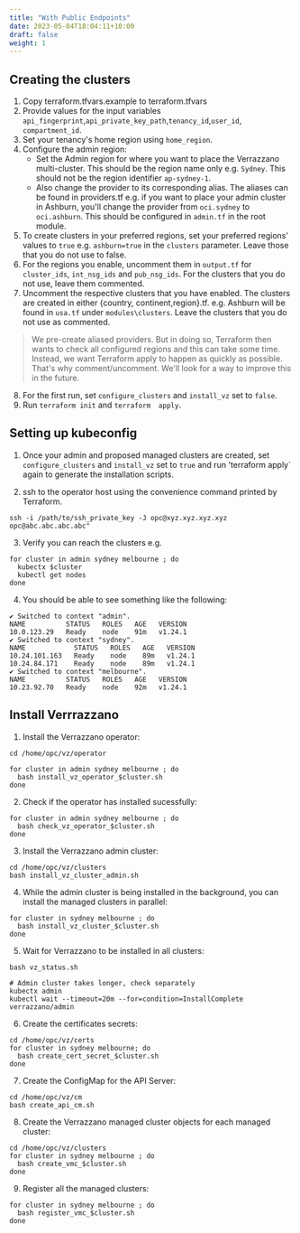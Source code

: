 ```yaml
---
title: "With Public Endpoints"
date: 2023-05-04T18:04:11+10:00
draft: false
weight: 1
---
```


## Creating the clusters
1. Copy terraform.tfvars.example to terraform.tfvars
2. Provide values for the input variables `api_fingerprint`,`api_private_key_path`,`tenancy_id`,`user_id`, `compartment_id`.
3. Set your tenancy's home region using `home_region`.
4. Configure the admin region:
   - Set the Admin region for where you want to place the Verrazzano multi-cluster. This should be the region name only e.g. `Sydney`. This should not be the region identifier `ap-sydney-1`.
   - Also change the provider to its corresponding alias. The aliases can be found in providers.tf e.g. if you want to place your admin cluster in Ashburn, you'll change the provider from `oci.sydney` to `oci.ashburn`. This should be configured in `admin.tf` in the root module.
5. To create clusters in your preferred regions, set your preferred regions' values to `true` e.g. `ashburn=true` in the `clusters` parameter. Leave those that you do not use to false.
6. For the regions you enable, uncomment them in `output.tf` for `cluster_ids`, `int_nsg_ids` and `pub_nsg_ids`. For the clusters that you do not use, leave them commented.
7. Uncomment the respective clusters that you have enabled. The clusters are created in either {country, continent,region}.tf. e.g. Ashburn will be found in `usa.tf` under `modules\clusters`. Leave the clusters that you do not use as commented.
> We pre-create aliased providers. But in doing so, Terraform then wants to check all configured regions and this can take some time. Instead, we want Terraform apply to happen as quickly as possible. That's why comment/uncomment. We'll look for a way to improve this in the future.
8. For the first run, set `configure_clusters` and `install_vz` set to `false`. 
9. Run `terraform init` and `terraform  apply`.

## Setting up kubeconfig

1. Once your admin and proposed managed clusters are created, set `configure_clusters` and `install_vz` set to `true` and run 'terraform apply` again to generate the installation scripts.

2. ssh to the operator host using the convenience command printed by Terraform.

`ssh -i /path/to/ssh_private_key -J opc@xyz.xyz.xyz.xyz opc@abc.abc.abc.abc"`

3. Verify you can reach the clusters e.g.

```
for cluster in admin sydney melbourne ; do
  kubectx $cluster
  kubectl get nodes
done
```

4. You should be able to see something like the following:

```
✔ Switched to context "admin".
NAME          STATUS   ROLES   AGE   VERSION
10.0.123.29   Ready    node    91m   v1.24.1
✔ Switched to context "sydney".
NAME            STATUS   ROLES   AGE   VERSION
10.24.101.163   Ready    node    89m   v1.24.1
10.24.84.171    Ready    node    89m   v1.24.1
✔ Switched to context "melbourne".
NAME          STATUS   ROLES   AGE   VERSION
10.23.92.70   Ready    node    92m   v1.24.1
```
## Install Verrrazzano

1. Install the Verrazzano operator:

```
cd /home/opc/vz/operator

for cluster in admin sydney melbourne ; do
  bash install_vz_operator_$cluster.sh
done
```

2. Check if the operator has installed sucessfully:

```
for cluster in admin sydney melbourne ; do
  bash check_vz_operator_$cluster.sh
done
```

3. Install the Verrazzano admin cluster:

```
cd /home/opc/vz/clusters
bash install_vz_cluster_admin.sh
```

4. While the admin cluster is being installed in the background, you can install the managed clusters in parallel:

```
for cluster in sydney melbourne ; do
  bash install_vz_cluster_$cluster.sh
done
```

5. Wait for Verrazzano to be installed in all clusters:

```
bash vz_status.sh

# Admin cluster takes longer, check separately
kubectx admin
kubectl wait --timeout=20m --for=condition=InstallComplete verrazzano/admin
```

6. Create the certificates secrets:
```
cd /home/opc/vz/certs
for cluster in sydney melbourne; do
  bash create_cert_secret_$cluster.sh
done
```

7. Create the ConfigMap for the API Server:

```
cd /home/opc/vz/cm
bash create_api_cm.sh
```

8. Create the Verrazzano managed cluster objects for each managed cluster:
    

```
cd /home/opc/vz/clusters
for cluster in sydney melbourne ; do
  bash create_vmc_$cluster.sh
done
```

9. Register all the managed clusters:

```
for cluster in sydney melbourne ; do
  bash register_vmc_$cluster.sh
done
```

